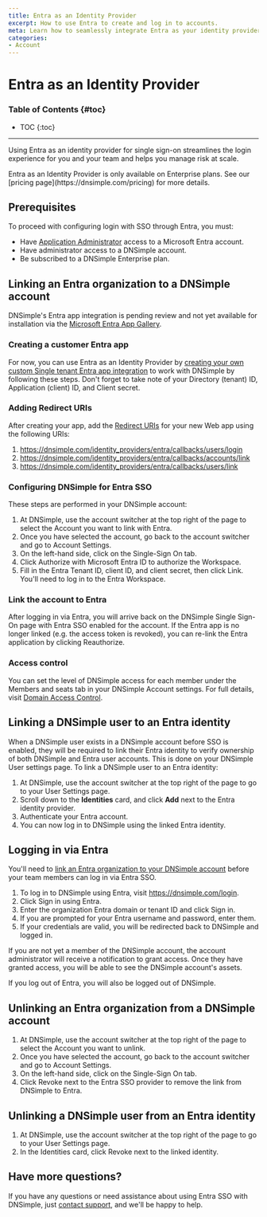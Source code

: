 ```yaml
---
title: Entra as an Identity Provider
excerpt: How to use Entra to create and log in to accounts.
meta: Learn how to seamlessly integrate Entra as your identity provider for account creation and secure logins, enhancing your user experience and security.
categories:
- Account
---
```


# Entra as an Identity Provider

### Table of Contents {#toc}

* TOC
{:toc}

---

Using Entra as an identity provider for single sign-on streamlines the login experience for you and your team and helps you manage risk at scale.

<info>
Entra as an Identity Provider is only available on Enterprise plans. See our [pricing page](https://dnsimple.com/pricing) for more details.
</info>

## Prerequisites

To proceed with configuring login with SSO through Entra, you must:

- Have [Application Administrator](https://learn.microsoft.com/en-us/entra/identity/role-based-access-control/permissions-reference#application-administrator) access to a Microsoft Entra account.
- Have administrator access to a DNSimple account.
- Be subscribed to a DNSimple Enterprise plan.

## Linking an Entra organization to a DNSimple account

DNSimple's Entra app integration is pending review and not yet available for installation via the [Microsoft Entra App Gallery](https://www.microsoft.com/en-us/security/business/identity-access/microsoft-entra-integrated-apps).

### Creating a customer Entra app

For now, you can use Entra as an Identity Provider by [creating your own custom <label>Single tenant</label> Entra app integration](https://docs.azure.cn/en-us/data-explorer/kusto/access-control/provision-entra-id-app?view=microsoft-fabric&tabs=portal) to work with DNSimple by following these steps. Don't forget to take note of your <label>Directory (tenant) ID</label>, <label>Application (client) ID</label>, and <label>Client secret</label>.

### Adding Redirect URIs

After creating your app, add the [Redirect URIs](https://learn.microsoft.com/en-us/entra/identity-platform/how-to-add-redirect-uri) for your new Web app using the following URIs:
1. https://dnsimple.com/identity_providers/entra/callbacks/users/login
1. https://dnsimple.com/identity_providers/entra/callbacks/accounts/link
1. https://dnsimple.com/identity_providers/entra/callbacks/users/link

### Configuring DNSimple for Entra SSO

These steps are performed in your DNSimple account:

1. At DNSimple, use the account switcher at the top right of the page to select the Account you want to link with Entra.
1. Once you have selected the account, go back to the account switcher and go to Account Settings.
1. On the left-hand side, click on the Single-Sign On tab.
1. Click Authorize with Microsoft Entra ID to authorize the Workspace.
1. Fill in the Entra Tenant ID, client ID, and client secret, then click Link. You'll need to log in to the Entra Workspace.

### Link the account to Entra

After logging in via Entra, you will arrive back on the DNSimple Single Sign-On page with Entra SSO enabled for the account.
If the Entra app is no longer linked (e.g. the access token is revoked), you can re-link the Entra application by clicking Reauthorize.

### Access control

You can set the level of DNSimple access for each member under the <label>Members and seats</label> tab in your DNSimple Account settings. For full details, visit [Domain Access Control](https://support.dnsimple.com/articles/domain-access-control/).

## Linking a DNSimple user to an Entra identity

When a DNSimple user exists in a DNSimple account before SSO is enabled, they will be required to link their Entra identity to verify ownership of both DNSimple and Entra user accounts. This is done on your DNSimple <label>User settings</label> page.
To link a DNSimple user to an Entra identity:
1. At DNSimple, use the account switcher at the top right of the page to go to your User Settings page.
1. Scroll down to the **Identities** card, and click **Add** next to the Entra identity provider.
1. Authenticate your Entra account.
1. You can now log in to DNSimple using the linked Entra identity.

## Logging in via Entra

You'll need to [link an Entra organization to your DNSimple account](#linking-an-entra-organization-to-a-dnsimple-account) before your team members can log in via Entra SSO.
1. To log in to DNSimple using Entra, visit https://dnsimple.com/login.
1. Click Sign in using Entra.
1. Enter the organization Entra domain or tenant ID and click Sign in.
1. If you are prompted for your Entra username and password, enter them.
1. If your credentials are valid, you will be redirected back to DNSimple and logged in.

<info>
If you are not yet a member of the DNSimple account, the account administrator will receive a notification to grant access. Once they have granted access, you will be able to see the DNSimple account's assets.

If you log out of Entra, you will also be logged out of DNSimple.
</info>

## Unlinking an Entra organization from a DNSimple account

1. At DNSimple, use the account switcher at the top right of the page to select the Account you want to unlink. 
2. Once you have selected the account, go back to the account switcher and go to Account Settings. 
3. On the left-hand side, click on the Single-Sign On tab. 
4. Click Revoke next to the Entra SSO provider to remove the link from DNSimple to Entra.

## Unlinking a DNSimple user from an Entra identity

1. At DNSimple, use the account switcher at the top right of the page to go to your User Settings page.
1. In the Identities card, click Revoke next to the linked identity.

## Have more questions?

If you have any questions or need assistance about using Entra SSO with DNSimple, just [contact support](https://dnsimple.com/feedback), and we'll be happy to help.
